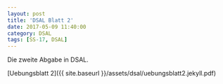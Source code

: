 ```yaml
---
layout: post
title: 'DSAL Blatt 2'
date: 2017-05-09 11:40:00
category: DSAL
tags: [SS-17, DSAL]
---
```


Die zweite Abgabe in DSAL.

[Uebungsblatt 2]({{ site.baseurl }}/assets/dsal/uebungsblatt2.jekyll.pdf)
